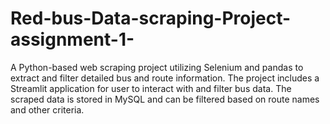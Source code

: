 # Red-bus-Data-scraping-Project-assignment-1-
A Python-based web scraping project utilizing Selenium and pandas to extract and filter detailed bus and route information. The project includes a Streamlit application for user to interact with and filter bus data. The scraped data is stored in MySQL and can be filtered based on route names and other criteria.
